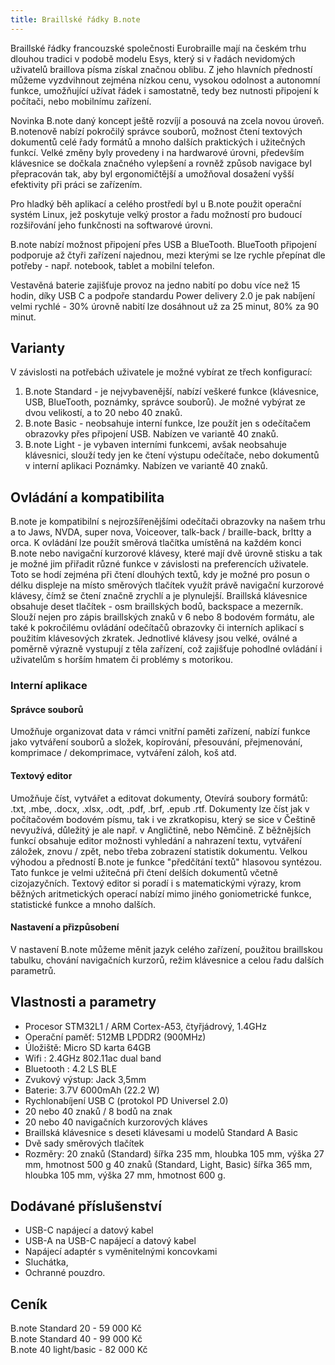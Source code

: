 ```yaml
---
title: Braillské řádky B.note
---
```


  
Braillské řádky francouzské společnosti Eurobraille mají na českém trhu dlouhou tradici v podobě modelu Esys, který si v řadách nevidomých uživatelů braillova písma získal značnou oblibu. Z jeho hlavních předností můžeme vyzdvihnout zejména nízkou cenu, vysokou odolnost a autonomní funkce, umožňující užívat  řádek i samostatně, tedy bez nutnosti připojení k počítači, nebo mobilnímu zařízení.

Novinka B.note daný koncept ještě rozvíjí a posouvá na zcela novou úroveň.
B.notenově nabízí pokročilý správce souborů, možnost čtení textových dokumentů celé řady formátů a mnoho dalších praktických i užitečných funkcí.
Velké změny byly provedeny i na hardwarové úrovni, především klávesnice se dočkala značného vylepšení a rovněž způsob navigace byl přepracován tak, aby byl ergonomičtější a umožňoval dosažení vyšší efektivity při práci se zařízením.

Pro hladký  běh aplikací a celého prostředí byl u B.note použit operační systém Linux, jež poskytuje velký prostor a  řadu možností pro budoucí rozšiřování jeho funkčnosti na softwarové úrovni.

B.note nabízí možnost připojení přes USB a BlueTooth.
BlueTooth připojení podporuje až čtyři zařízení najednou, mezi kterými se lze rychle přepínat dle potřeby - např. notebook, tablet a mobilní telefon.

Vestavěná baterie zajišťuje provoz na jedno nabití po dobu více než 15 hodin, díky USB C a podpoře standardu Power delivery 2.0 je pak nabíjení velmi rychlé - 30% úrovně nabití lze dosáhnout už za 25 minut, 80% za 90 minut.

## Varianty
V závislosti na potřebách uživatele je možné vybírat ze třech konfigurací:
1. B.note Standard - je nejvybavenější, nabízí veškeré funkce (klávesnice, USB, BlueTooth, poznámky, správce souborů).
Je možné vybýrat ze dvou velikostí, a to 20 nebo 40 znaků.
2. B.note Basic - neobsahuje interní funkce, lze použít jen s odečítačem obrazovky přes připojení USB. Nabízen ve variantě 40 znaků.
3. B.note Light - je vybaven interními funkcemi, avšak neobsahuje klávesnici, slouží tedy jen ke čtení výstupu odečítače, nebo dokumentů v interní aplikaci Poznámky.
Nabízen ve variantě 40 znaků.

## Ovládání a kompatibilita
B.note je kompatibilní s nejrozšířenějšími odečítači obrazovky na našem trhu a to  Jaws, NVDA, super nova, Voiceover, talk-back / braille-back,
brltty a orca.
K ovládání lze použít  směrová tlačítka umístěná na každém konci B.note nebo navigační kurzorové klávesy, které mají dvě úrovně stisku a tak je možné jim přiřadit různé funkce v závislosti na preferencích uživatele.
Toto se hodí zejména při čtení dlouhých textů, kdy je možné pro posun o délku displeje na místo  směrových tlačítek využít právě navigační kurzorové klávesy, čímž se čtení značně zrychlí a je plynulejší.
Braillská klávesnice obsahuje deset tlačítek - osm braillských bodů, backspace a mezerník. Slouží nejen pro zápis braillských znaků v 6 nebo 8 bodovém formátu, ale také k pokročilému ovládání odečítačů obrazovky či interních aplikací s použitím klávesových zkratek.
Jednotlivé klávesy jsou velké, oválné a poměrně výrazně vystupují z těla zařízení, což zajišťuje pohodlné ovládání i uživatelům s horším hmatem či problémy s motorikou.

### Interní aplikace
#### Správce souborů
Umožňuje organizovat data v rámci vnitřní paměti zařízení, nabízí funkce jako vytváření souborů a složek, kopírování, přesouvání, přejmenování, komprimace / dekomprimace, vytváření záloh, koš atd.

#### Textový editor
Umožňuje číst, vytvářet a editovat dokumenty, Otevírá soubory formátů: .txt, .mbe, .docx, .xlsx, .odt, .pdf, .brf, .epub .rtf.
Dokumenty lze číst jak v počítačovém bodovém písmu, tak i ve zkratkopisu, který se sice v Češtině nevyužívá, důležitý je ale např. v Angličtině, nebo Němčině.
Z běžnějších funkcí obsahuje editor možnosti vyhledání a nahrazení textu, vytváření záložek, znovu / zpět, nebo třeba zobrazení statistik dokumentu.
Velkou výhodou a předností B.note je funkce "předčítání textů" hlasovou syntézou. Tato funkce je velmi užitečná při čtení delších dokumentů včetně cizojazyčních.
Textový editor si poradí i s matematickými výrazy, krom běžných aritmetických operací nabízí mimo jiného  goniometrické funkce, statistické funkce a mnoho dalších.

#### Nastavení a přizpůsobení
V nastavení B.note můžeme měnit jazyk celého zařízení, použitou braillskou tabulku, chování navigačních kurzorů, režim klávesnice a celou řadu dalších parametrů.

## Vlastnosti a parametry
- Procesor STM32L1 / ARM Cortex-A53, čtyřjádrový, 1.4GHz
- Operační paměť: 512MB LPDDR2 (900MHz)
- Úložiště: Micro SD karta 64GB
- Wifi : 2.4GHz 802.11ac dual band
- Bluetooth : 4.2 LS BLE
- Zvukový výstup: Jack 3,5mm
- Baterie: 3.7V 6000mAh (22.2 W)
- Rychlonabíjení  USB C (protokol PD Universel 2.0)
- 20 nebo 40 znaků / 8 bodů na znak
- 20 nebo 40 navigačních kurzorových kláves
- Braillská klávesnice s deseti klávesami u modelů Standard A Basic
- Dvě sady směrových tlačítek
- Rozměry:
20 znaků (Standard)
šířka 235 mm, hloubka 105 mm, výška 27 mm, hmotnost 500 g
40 znaků (Standard, Light, Basic)
šířka 365 mm, hloubka 105 mm, výška 27 mm, hmotnost 600 g.

## Dodávané příslušenství
- USB-C napájecí a datový kabel
- USB-A na USB-C napájecí a datový kabel
- Napájecí adaptér s vyměnitelnými koncovkami
- Sluchátka,
- Ochranné pouzdro.

## Ceník
B.note Standard 20 - 59 000 Kč  
B.note Standard 40 - 99 000 Kč  
B.note 40 light/basic - 82 000 Kč
